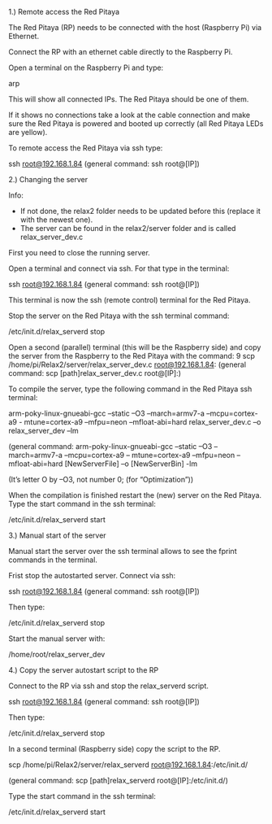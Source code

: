 1.) Remote access the Red Pitaya

The Red Pitaya (RP) needs to be connected with the host (Raspberry Pi) via Ethernet.

Connect the RP with an ethernet cable directly to the Raspberry Pi.

Open a terminal on the Raspberry Pi and type:

arp

This will show all connected IPs. The Red Pitaya should be one of them.

If it shows no connections take a look at the cable connection and make sure the Red Pitaya is powered and booted up correctly (all Red Pitaya LEDs are yellow).

To remote access the Red Pitaya via ssh type:

ssh root@192.168.1.84 (general command: ssh root@[IP])


2.) Changing the server

Info:
- If not done, the relax2 folder needs to be updated before this (replace it with the newest one).
- The server can be found in the relax2/server folder and is called relax_server_dev.c

First you need to close the running server.

Open a terminal and connect via ssh. For that type in the terminal:

ssh root@192.168.1.84 (general command: ssh root@[IP])

This terminal is now the ssh (remote control) terminal for the Red Pitaya.

Stop the server on the Red Pitaya with the ssh terminal command:

/etc/init.d/relax_serverd stop

Open a second (parallel) terminal (this will be the Raspberry side) and copy the server from the Raspberry to the Red Pitaya with the command:
9
scp /home/pi/Relax2/server/relax_server_dev.c root@192.168.1.84: (general command: scp [path]relax_server_dev.c root@[IP]:)

To compile the server, type the following command in the Red Pitaya ssh terminal:

arm-poky-linux-gnueabi-gcc –static –O3 –march=armv7-a –mcpu=cortex-a9 -
mtune=cortex-a9 –mfpu=neon –mfloat-abi=hard relax_server_dev.c –o
relax_server_dev –lm

(general command: arm-poky-linux-gnueabi-gcc –static –O3 –march=armv7-a –mcpu=cortex-a9 –
mtune=cortex-a9 –mfpu=neon –mfloat-abi=hard [NewServerFile] –o [NewServerBin] -lm

(It’s letter O by –O3, not number 0; (for “Optimization”))

When the compilation is finished restart the (new) server on the Red Pitaya. Type the start command in the ssh terminal:

/etc/init.d/relax_serverd start


3.) Manual start of the server

Manual start the server over the ssh terminal allows to see the fprint commands in the terminal.

Frist stop the autostarted server. Connect via ssh:

ssh root@192.168.1.84 (general command: ssh root@[IP])

Then type:

/etc/init.d/relax_serverd stop

Start the manual server with:

/home/root/relax_server_dev


4.) Copy the server autostart script to the RP

Connect to the RP via ssh and stop the relax_serverd script.

ssh root@192.168.1.84 (general command: ssh root@[IP])

Then type:

/etc/init.d/relax_serverd stop

In a second terminal (Raspberry side) copy the script to the RP.

scp /home/pi/Relax2/server/relax_serverd root@192.168.1.84:/etc/init.d/

(general command: scp [path]relax_serverd root@[IP]:/etc/init.d/)

Type the start command in the ssh terminal:

/etc/init.d/relax_serverd start

